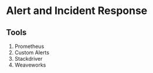 # Alert and Incident Response

## Tools

1. Prometheus
2. Custom Alerts
3. Stackdriver
4. Weaveworks

#